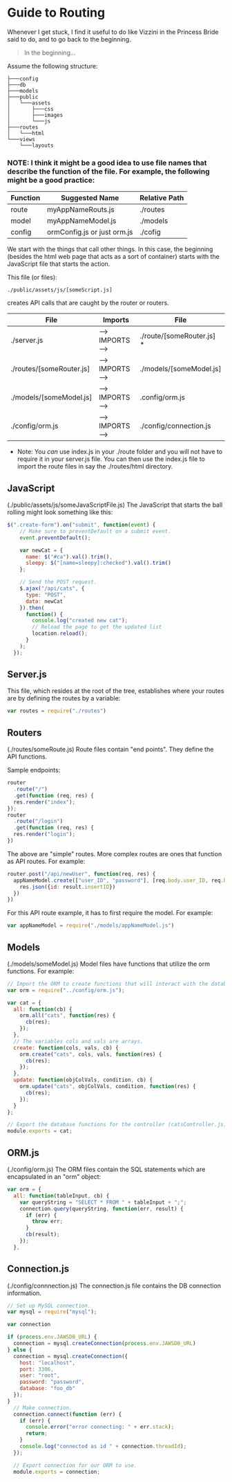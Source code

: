 # Guide to Routing

Whenever I get stuck, I find it useful to do like Vizzini in the Princess Bride said to do, and to go back to the beginning.

> In the beginning...  

Assume the following structure:
```
├───config
├───db
├───models
├───public
│   └───assets
│       ├───css
│       ├───images
│       └───js
├───routes
│   └───html
└───views
    └───layouts
```
### NOTE: I think it might be a good idea to use file names that describe the function of the file.  For example, the following might be a good practice:

Function | Suggested Name | Relative Path
---------|----------------|---------------
route | myAppNameRouts.js | ./routes
model | myAppNameModel.js  | ./models
config | ormConfig.js or just orm.js | ./cofig


We start with the things that call other things.  In this case, the beginning (besides the html web page that acts as a sort of container) starts with the JavaScript file that starts the action.

This file (or files):

`./public/assets/js/[someScript.js]`

creates API calls that are caught by the router or routers.

File | Imports | File
-----|---------|------
./server.js | -->  IMPORTS  --> | ./route/[someRouter.js]  *
./routes/[someRouter.js] | -->  IMPORTS  --> | ./models/[someModel.js]
./models/[someModel.js] | -->  IMPORTS  --> | .config/orm.js
./config/orm.js  | -->  IMPORTS  --> | ./config/connection.js

* Note: You _can_ use index.js in your ./route folder and you will not have to require it in your server.js file.
        You can then use the index.js file to import the route files in say the ./routes/html directory.

## JavaScript

(./public/assets/js/someJavaScriptFile.js)
The JavaScript that starts the ball rolling might look something like this:

```js
$(".create-form").on("submit", function(event) {
    // Make sure to preventDefault on a submit event.
    event.preventDefault();

    var newCat = {
      name: $("#ca").val().trim(),
      sleepy: $("[name=sleepy]:checked").val().trim()
    };

    // Send the POST request.
    $.ajax("/api/cats", {
      type: "POST",
      data: newCat
    }).then(
      function() {
        console.log("created new cat");
        // Reload the page to get the updated list
        location.reload();
      }
    );
  });
```

## Server.js
This file, which resides at the root of the tree, establishes where your routes are by defining the routes by a variable:

```js
var routes = require("./routes")
```

## Routers

(./routes/someRoute.js)
Route files contain "end points".
They define the API functions.

Sample endpoints:
```js
router
  .route("/")
  .get(function (req, res) {
  res.render("index");
});
router
  .route("/login")
  .get(function (req, res) {
  res.render("login");
})
```
The above are "simple" routes.  More complex routes are ones that function as API routes.
For example:

```js
router.post("/api/newUser", function(req, res) {
  appNameModel.create(["user_ID", "password"], [req.body.user_ID, req.body.password], function(result) {
    res.json({id: result.insertID})
  })
})
```

For this API route example, it has to first require the model.  For example:

```js
var appNameModel = require("./models/appNameModel.js")
```


## Models

(./models/someModel.js)
Model files have functions that utilize the orm functions.  For example:

```js
// Import the ORM to create functions that will interact with the database.
var orm = require("../config/orm.js");

var cat = {
  all: function(cb) {
    orm.all("cats", function(res) {
      cb(res);
    });
  },
  // The variables cols and vals are arrays.
  create: function(cols, vals, cb) {
    orm.create("cats", cols, vals, function(res) {
      cb(res);
    });
  },
  update: function(objColVals, condition, cb) {
    orm.update("cats", objColVals, condition, function(res) {
      cb(res);
    });
  }
};

// Export the database functions for the controller (catsController.js).
module.exports = cat;
```

## ORM.js 

(./config/orm.js)
The ORM files contain the SQL statements which are encapsulated in an "orm" object:

```js
var orm = {
  all: function(tableInput, cb) {
    var queryString = "SELECT * FROM " + tableInput + ";";
    connection.query(queryString, function(err, result) {
      if (err) {
        throw err;
      }
      cb(result);
    });
  },
```

## Connection.js

(./config/connnection.js)
The connection.js file contains the DB connection information.

```js
// Set up MySQL connection.
var mysql = require("mysql");

var connection

if (process.env.JAWSDB_URL) {
  connection = mysql.createConnection(process.env.JAWSDB_URL)
} else {
  connection = mysql.createConnection({
    host: "localhost",
    port: 3306,
    user: "root",
    password: "password",
    database: "foo_db"
  });
}
  // Make connection.
  connection.connect(function (err) {
    if (err) {
      console.error("error connecting: " + err.stack);
      return;
    }
    console.log("connected as id " + connection.threadId);
  });

  // Export connection for our ORM to use.
  module.exports = connection;
```



